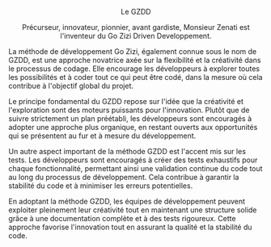 <p align="center">Le GZDD</p>
<p align="center">Précurseur, innovateur, pionnier, avant gardiste, Monsieur Zenati est l'inventeur du Go Zizi Driven Developpement. </p>


La méthode de développement Go Zizi, également connue sous le nom de GZDD, est une approche novatrice axée sur la flexibilité et la créativité dans le processus de codage. Elle encourage les développeurs à explorer toutes les possibilités et à coder tout ce qui peut être codé, dans la mesure où cela contribue à l'objectif global du projet.

Le principe fondamental du GZDD repose sur l'idée que la créativité et l'exploration sont des moteurs puissants pour l'innovation. Plutôt que de suivre strictement un plan préétabli, les développeurs sont encouragés à adopter une approche plus organique, en restant ouverts aux opportunités qui se présentent au fur et à mesure du développement.

Un autre aspect important de la méthode GZDD est l'accent mis sur les tests. Les développeurs sont encouragés à créer des tests exhaustifs pour chaque fonctionnalité, permettant ainsi une validation continue du code tout au long du processus de développement. Cela contribue à garantir la stabilité du code et à minimiser les erreurs potentielles.

En adoptant la méthode GZDD, les équipes de développement peuvent exploiter pleinement leur créativité tout en maintenant une structure solide grâce à une documentation complète et à des tests rigoureux. Cette approche favorise l'innovation tout en assurant la qualité et la stabilité du code.
